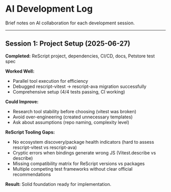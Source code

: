 # AI Development Log

Brief notes on AI collaboration for each development session.

---

## Session 1: Project Setup (2025-06-27)

**Completed:** ReScript project, dependencies, CI/CD, docs, Petstore test spec

**Worked Well:**

- Parallel tool execution for efficiency
- Debugged rescript-vitest → rescript-ava migration successfully
- Comprehensive setup (4/4 tests passing, CI working)

**Could Improve:**

- Research tool stability before choosing (vitest was broken)
- Avoid over-engineering (created unnecessary templates)
- Ask about assumptions (repo naming, complexity level)

**ReScript Tooling Gaps:**

- No ecosystem discovery/package health indicators (hard to assess rescript-vitest vs rescript-ava)
- Cryptic errors when bindings generate wrong JS (Vitest.describe vs describe)
- Missing compatibility matrix for ReScript versions vs packages
- Multiple competing test frameworks without clear official recommendations

**Result:** Solid foundation ready for implementation.

